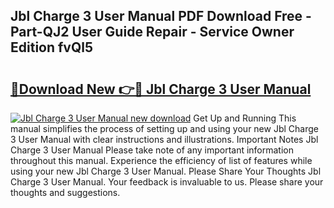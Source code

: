 ## Jbl Charge 3 User Manual PDF Download Free - Part-QJ2 User Guide Repair - Service Owner Edition fvQl5

# <h2><a href="http://bc32630.oget.top/?id=Jbl+Charge+3+User+Manual">🔗Download New 👉🔴 Jbl Charge 3 User Manual</a></h2>

[![Jbl Charge 3 User Manual new download](https://i.imgur.com/5g1atiW.png)](http://bc32630.oget.top/?id=Jbl+Charge+3+User+Manual)
Get Up and Running This manual simplifies the process of setting up and using your new Jbl Charge 3 User Manual with clear instructions and illustrations. Important Notes Jbl Charge 3 User Manual Please take note of any important information throughout this manual. Experience the efficiency of list of features while using your new Jbl Charge 3 User Manual. Please Share Your Thoughts Jbl Charge 3 User Manual. Your feedback is invaluable to us. Please share your thoughts and suggestions.
